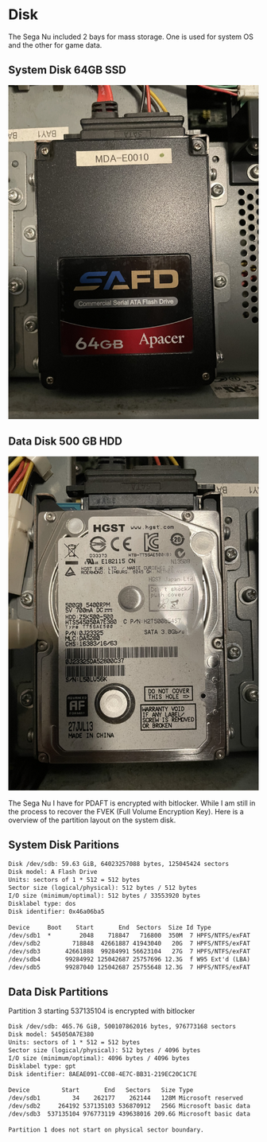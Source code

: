 # Disk

The Sega Nu included 2 bays for mass storage. One is used for system OS and the other for game data.

## System Disk 64GB SSD
![system disk](./../res/6DDCA33D-E332-4DAA-829F-8643DE2C906F.jpeg)

## Data Disk 500 GB HDD
![data disk](./../res/F4933767-F7C2-4686-871F-A04BD63502E3.jpeg)

The Sega Nu I have for PDAFT is encrypted with bitlocker. While I am still in the process to recover the FVEK (Full Volume Encryption Key). Here is a overview of the partition layout on the system disk.


## System Disk Paritions
```
Disk /dev/sdb: 59.63 GiB, 64023257088 bytes, 125045424 sectors
Disk model: A Flash Drive
Units: sectors of 1 * 512 = 512 bytes
Sector size (logical/physical): 512 bytes / 512 bytes
I/O size (minimum/optimal): 512 bytes / 33553920 bytes
Disklabel type: dos
Disk identifier: 0x46a06ba5

Device     Boot    Start       End  Sectors  Size Id Type
/dev/sdb1  *        2048    718847   716800  350M  7 HPFS/NTFS/exFAT
/dev/sdb2         718848  42661887 41943040   20G  7 HPFS/NTFS/exFAT
/dev/sdb3       42661888  99284991 56623104   27G  7 HPFS/NTFS/exFAT
/dev/sdb4       99284992 125042687 25757696 12.3G  f W95 Ext'd (LBA)
/dev/sdb5       99287040 125042687 25755648 12.3G  7 HPFS/NTFS/exFAT

```

## Data Disk Partitions
Partition 3 starting 537135104 is encrypted with bitlocker
```
Disk /dev/sdb: 465.76 GiB, 500107862016 bytes, 976773168 sectors
Disk model: 545050A7E380    
Units: sectors of 1 * 512 = 512 bytes
Sector size (logical/physical): 512 bytes / 4096 bytes
I/O size (minimum/optimal): 4096 bytes / 4096 bytes
Disklabel type: gpt
Disk identifier: 8AEAE091-CC08-4E7C-BB31-219EC20C1C7E

Device         Start       End   Sectors   Size Type
/dev/sdb1         34    262177    262144   128M Microsoft reserved
/dev/sdb2     264192 537135103 536870912   256G Microsoft basic data
/dev/sdb3  537135104 976773119 439638016 209.6G Microsoft basic data

Partition 1 does not start on physical sector boundary.


```